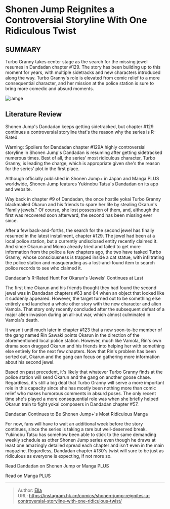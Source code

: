 # Shonen Jump Reignites a Controversial Storyline With One Ridiculous Twist


## SUMMARY 



  Turbo Granny takes center stage as the search for the missing jewel resumes in Dandadan chapter #129.   The story has been building up to this moment for years, with multiple sidetracks and new characters introduced along the way.   Turbo Granny&#39;s role is elevated from comic relief to a more consequential character, and her mission at the police station is sure to bring more comedic and absurd moments.  

![iamge](https://static1.srcdn.com/wordpress/wp-content/uploads/2023/11/miss-momo-ayase-and-turbo-granny.jpg)

## Literature Review

Shonen Jump&#39;s Dandadan keeps getting sidetracked, but chapter #129 continues a controversial storyline that&#39;s the reason why the series is R-Rated.




Warning: Spoilers for Dandadan chapter #129A highly controversial storyline in Shonen Jump&#39;s Dandadan is resuming after getting sidetracked numerous times. Best of all, the series&#39; most ridiculous character, Turbo Granny, is leading the charge, which is appropriate given she&#39;s the reason for the series&#39; plot in the first place.






Although officially published in Shonen Jump&#43; in Japan and Manga PLUS worldwide, Shonen Jump features Yukinobu Tatsu&#39;s Dandadan on its app and website.




Way back in chapter #9 of Dandadan, the once hostile yokai Turbo Granny blackmailed Okarun and his friends to spare her life by stealing Okarun&#39;s &#34;family jewels.&#34; Of course, she lost possession of them, and, although the first was recovered soon afterward, the second has been missing ever since.

          

After a few back-and-forths, the search for the second jewel has finally resumed in the latest installment, chapter #129. The jewel had been at a local police station, but a currently undisclosed entity recently claimed it. And since Okarun and Momo already tried and failed to get more information from the police a few chapters ago, the two have tasked Turbo Granny, whose consciousness is trapped inside a cat statue, with infiltrating the police station and masquerading as a lost-and-found item to search police records to see who claimed it.





 Dandadan&#39;s R-Rated Hunt For Okarun&#39;s &#39;Jewels&#39; Continues at Last 
          

The first time Okarun and his friends thought they had found the second jewel was in Dandadan chapters #63 and 64 when an object that looked like it suddenly appeared. However, the target turned out to be something else entirely and launched a whole other story with the new character and alien Vamola. That story only recently concluded after the subsequent defeat of a major alien invasion during an all-out war, which almost culminated in Vamola&#39;s death.

It wasn&#39;t until much later in chapter #123 that a new soon-to-be member of the gang named Rin Sawaki points Okarun in the direction of the aforementioned local police station. However, much like Vamola, Rin&#39;s own drama soon dragged Okarun and his friends into helping her with something else entirely for the next few chapters. Now that Rin&#39;s problem has been sorted out, Okarun and the gang can focus on gathering more information about his second jewel.




Based on past precedent, it&#39;s likely that whatever Turbo Granny finds at the police station will send Okarun and the gang on another goose chase. Regardless, it&#39;s still a big deal that Turbo Granny will serve a more important role in this capacity since she has mostly been nothing more than comic relief who makes humorous comments in absurd poses. The only recent time she&#39;s played a more consequential role was when she briefly helped Okarun train to fight yokai composers in Dandadan chapter #57.



 Dandadan Continues to Be Shonen Jump&#43;&#39;s Most Ridiculous Manga 
          

For now, fans will have to wait an additional week before the story continues, since the series is taking a rare but well-deserved break. Yukinobu Tatsu has somehow been able to stick to the same demanding weekly schedule as other Shonen Jump series even though he draws at least one amazingly detailed spread each chapter and isn&#39;t even in the main magazine. Regardless, Dandadan chapter #130&#39;s twist will sure to be just as ridiculous as everyone is expecting, if not more so.




Read Dandadan on Shonen Jump or Manga PLUS

Read on Manga PLUS



---

> Author: [Ella](https://instagram.hk.cn/)  
> URL: https://instagram.hk.cn/comics/shonen-jump-reignites-a-controversial-storyline-with-one-ridiculous-twist/  

